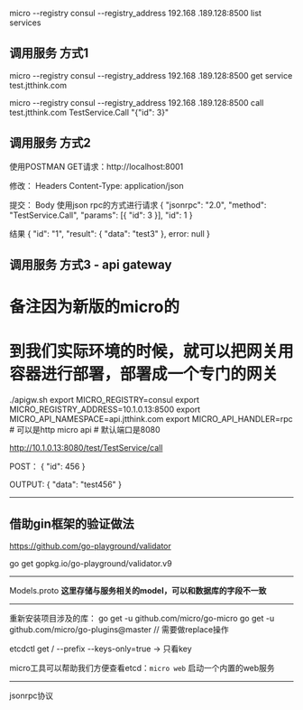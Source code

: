 micro --registry consul --registry_address 192.168
.189.128:8500 list services


## 调用服务 方式1

micro --registry consul --registry_address 192.168
.189.128:8500 get service test.jtthink.com

micro --registry consul --registry_address 192.168
.189.128:8500 call test.jtthink.com TestService.Call "{\"id\": 3}"


## 调用服务 方式2

使用POSTMAN GET请求：http://localhost:8001

修改：
Headers
    Content-Type: application/json

提交：
Body
    使用json rpc的方式进行请求
    {
        "jsonrpc": "2.0",
        "method": "TestService.Call",
        "params": [{
            "id": 3
        }],
        "id": 1
    }

结果
    {
        "id": "1",
        "result": {
            "data": "test3"
        },
        error: null
    }

## 调用服务 方式3 - api gateway

# 备注因为新版的micro的
# 到我们实际环境的时候，就可以把网关用容器进行部署，部署成一个专门的网关

./apigw.sh
    export MICRO_REGISTRY=consul
    export MICRO_REGISTRY_ADDRESS=10.1.0.13:8500
    export MICRO_API_NAMESPACE=api.jtthink.com
    export MICRO_API_HANDLER=rpc # 可以是http
    micro api # 默认端口是8080

http://10.1.0.13:8080/test/TestService/call

POST：
{
	"id": 456
}

OUTPUT:
{
  "data": "test456"
}


---

## 借助gin框架的验证做法

https://github.com/go-playground/validator

go get gopkg.io/go-playground/validator.v9


-----------------------------------------------------
Models.proto
**这里存储与服务相关的model，可以和数据库的字段不一致**


------------------------------------------------------

重新安装项目涉及的库：
go get -u github.com/micro/go-micro
go get -u github.com/micro/go-plugins@master // 需要做replace操作

etcdctl get / --prefix --keys-only=true  -> 只看key

micro工具可以帮助我们方便查看etcd：`micro web` 启动一个内置的web服务


------------------------------------


jsonrpc协议